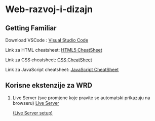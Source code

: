# Web-razvoj-i-dizajn

## Getting Familiar

Download VSCode : [Visual Studio Code](https://code.visualstudio.com/download )

Link za HTML cheatsheet: [HTML5 CheatSheet](https://htmlcheatsheet.com/ )

Link za CSS cheatsheet: [CSS CheatSheet](https://htmlcheatsheet.com/css/)

Link za JavaScript cheatsheet: [JavaScript CheatSheet](https://htmlcheatsheet.com/js/)

## Korisne ekstenzije za WRD

1. Live Server (sve promjene koje pravite se automatski prikazuju na browseru) [Live Server](https://marketplace.visualstudio.com/items?itemName=ritwickdey.LiveServer)   

   [(Live Server setup)](https://github.com/saranur/Web-razvoj-i-dizajn/blob/main/Live%20Server.txt)

   

   
   
   

